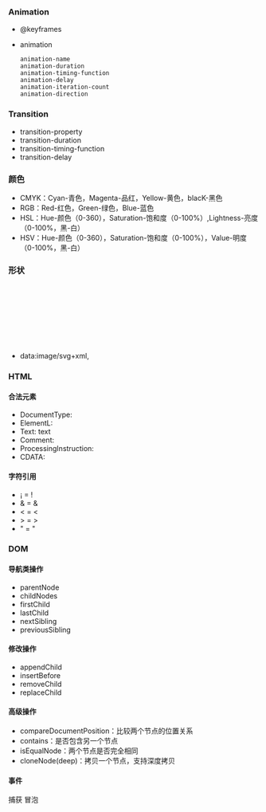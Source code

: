 ### Animation
  * @keyframes
  * animation
  
        animation-name
        animation-duration
        animation-timing-function
        animation-delay
        animation-iteration-count
        animation-direction
### Transition
* transition-property
* transition-duration
* transition-timing-function
* transition-delay
### 颜色
* CMYK：Cyan-青色，Magenta-品红，Yellow-黄色，blacK-黑色
* RGB：Red-红色，Green-绿色，Blue-蓝色
* HSL：Hue-颜色（0-360），Saturation-饱和度（0-100%）,Lightness-亮度（0-100%，黑-白）
* HSV：Hue-颜色（0-360），Saturation-饱和度（0-100%），Value-明度（0-100%，黑-白）

### 形状
* data:image/svg+xml,<svg>...</svg>

### HTML
#### 合法元素
* DocumentType: <!Document html>
* ElementL: <tag></tag>
* Text: text
* Comment: <!-- xxx -->
* ProcessingInstruction: <?a 1?>
* CDATA: <![CDATA[]]>
#### 字符引用
* &#161; = !
* &amp; = &
* &lt; = <
* &gt; = >
* &quot; = "
### DOM
#### 导航类操作
* parentNode
* childNodes
* firstChild
* lastChild
* nextSibling
* previousSibling
#### 修改操作
* appendChild
* insertBefore
* removeChild
* replaceChild
#### 高级操作
* compareDocumentPosition：比较两个节点的位置关系
* contains：是否包含另一个节点
* isEqualNode：两个节点是否完全相同
* cloneNode(deep)：拷贝一个节点，支持深度拷贝
#### 事件
捕获
冒泡
